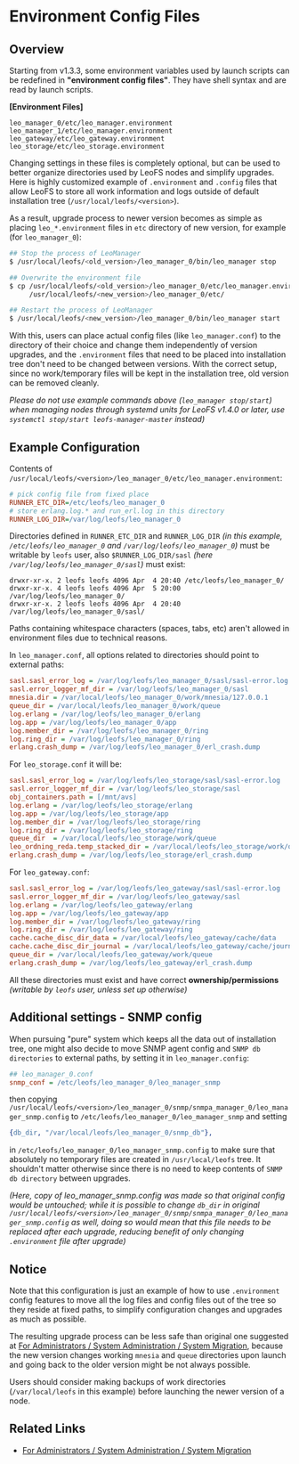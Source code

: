 # Environment Config Files
## Overview

Starting from v1.3.3, some environment variables used by launch scripts can be redefined in
**"environment config files"**. They have shell syntax and are read by launch scripts.

**[Environment Files]**

```
leo_manager_0/etc/leo_manager.environment
leo_manager_1/etc/leo_manager.environment
leo_gateway/etc/leo_gateway.environment
leo_storage/etc/leo_storage.environment
```

Changing settings in these files is completely optional, but can be used to better organize directories used by LeoFS nodes and simplify upgrades. Here is highly customized example of `.environment` and `.config` files that allow LeoFS to store all work information and logs outside of default installation tree (`/usr/local/leofs/<version>`).

As a result, upgrade process to newer version becomes as simple as placing `leo_*.environment` files in `etc` directory of new version, for example (for `leo_manager_0`):

```bash
## Stop the process of LeoManager
$ /usr/local/leofs/<old_version>/leo_manager_0/bin/leo_manager stop

## Overwrite the environment file
$ cp /usr/local/leofs/<old_version>/leo_manager_0/etc/leo_manager.environment \
     /usr/local/leofs/<new_version>/leo_manager_0/etc/

## Restart the process of LeoManager
$ /usr/local/leofs/<new_version>/leo_manager_0/bin/leo_manager start
```

With this, users can place actual config files (like `leo_manager.conf`) to the directory of their choice and change them independently of version upgrades, and the `.environment` files that need to be placed into installation tree don't need to be changed between versions. With the correct setup, since no work/temporary files will be kept in the installation tree, old version can be removed cleanly.

*Please do not use example commands above (`leo_manager stop/start`) when managing nodes through systemd units for LeoFS v1.4.0 or later, use `systemctl stop/start leofs-manager-master` instead)*


## Example Configuration

Contents of `/usr/local/leofs/<version>/leo_manager_0/etc/leo_manager.environment`:

```ini
# pick config file from fixed place
RUNNER_ETC_DIR=/etc/leofs/leo_manager_0
# store erlang.log.* and run_erl.log in this directory
RUNNER_LOG_DIR=/var/log/leofs/leo_manager_0
```

Directories defined in `RUNNER_ETC_DIR` and `RUNNER_LOG_DIR` *(in this example, `/etc/leofs/leo_manager_0` and `/var/log/leofs/leo_manager_0`)* must be writable by `leofs` user, also `$RUNNER_LOG_DIR/sasl` *(here `/var/log/leofs/leo_manager_0/sasl`)* must exist:

```
drwxr-xr-x. 2 leofs leofs 4096 Apr  4 20:40 /etc/leofs/leo_manager_0/
drwxr-xr-x. 4 leofs leofs 4096 Apr  5 20:00 /var/log/leofs/leo_manager_0/
drwxr-xr-x. 2 leofs leofs 4096 Apr  4 20:40 /var/log/leofs/leo_manager_0/sasl/
```

Paths containing whitespace characters (spaces, tabs, etc) aren't allowed in environment files due to technical reasons.

In `leo_manager.conf`, all options related to directories should point to external paths:

```ini
sasl.sasl_error_log = /var/log/leofs/leo_manager_0/sasl/sasl-error.log
sasl.error_logger_mf_dir = /var/log/leofs/leo_manager_0/sasl
mnesia.dir = /var/local/leofs/leo_manager_0/work/mnesia/127.0.0.1
queue_dir = /var/local/leofs/leo_manager_0/work/queue
log.erlang = /var/log/leofs/leo_manager_0/erlang
log.app = /var/log/leofs/leo_manager_0/app
log.member_dir = /var/log/leofs/leo_manager_0/ring
log.ring_dir = /var/log/leofs/leo_manager_0/ring
erlang.crash_dump = /var/log/leofs/leo_manager_0/erl_crash.dump
```

For `leo_storage.conf` it will be:

```ini
sasl.sasl_error_log = /var/log/leofs/leo_storage/sasl/sasl-error.log
sasl.error_logger_mf_dir = /var/log/leofs/leo_storage/sasl
obj_containers.path = [/mnt/avs]
log.erlang = /var/log/leofs/leo_storage/erlang
log.app = /var/log/leofs/leo_storage/app
log.member_dir = /var/log/leofs/leo_storage/ring
log.ring_dir = /var/log/leofs/leo_storage/ring
queue_dir  = /var/local/leofs/leo_storage/work/queue
leo_ordning_reda.temp_stacked_dir = /var/local/leofs/leo_storage/work/ord_reda/
erlang.crash_dump = /var/log/leofs/leo_storage/erl_crash.dump
```

For `leo_gateway.conf`:

```ini
sasl.sasl_error_log = /var/log/leofs/leo_gateway/sasl/sasl-error.log
sasl.error_logger_mf_dir = /var/log/leofs/leo_gateway/sasl
log.erlang = /var/log/leofs/leo_gateway/erlang
log.app = /var/log/leofs/leo_gateway/app
log.member_dir = /var/log/leofs/leo_gateway/ring
log.ring_dir = /var/log/leofs/leo_gateway/ring
cache.cache_disc_dir_data = /var/local/leofs/leo_gateway/cache/data
cache.cache_disc_dir_journal = /var/local/leofs/leo_gateway/cache/journal
queue_dir = /var/local/leofs/leo_gateway/work/queue
erlang.crash_dump = /var/log/leofs/leo_gateway/erl_crash.dump
```

All these directories must exist and have correct **ownership/permissions** *(writable by `leofs` user, unless set up otherwise)*


## Additional settings - SNMP config

When pursuing "pure" system which keeps all the data out of installation tree, one might also decide to move SNMP agent config and `SNMP db directories` to external paths, by setting it in `leo_manager.config`:

```ini
## leo_manager_0.conf
snmp_conf = /etc/leofs/leo_manager_0/leo_manager_snmp
```

then copying `/usr/local/leofs/<version>/leo_manager_0/snmp/snmpa_manager_0/leo_manager_snmp.config` to `/etc/leofs/leo_manager_0/leo_manager_snmp` and setting

```erlang
{db_dir, "/var/local/leofs/leo_manager_0/snmp_db"},
```

in `/etc/leofs/leo_manager_0/leo_manager_snmp.config` to make sure that absolutely no temporary files are created in `/usr/local/leofs` tree. It shouldn't matter otherwise since there is no need to keep contents of `SNMP db directory` between upgrades.

*(Here, copy of leo_manager_snmp.config was made so that original config would be untouched; while it is possible to change `db_dir` in original `/usr/local/leofs/<version>/leo_manager_0/snmp/snmpa_manager_0/leo_manager_snmp.config` as well, doing so would mean that this file needs to be replaced after each upgrade, reducing benefit of only changing `.environment` file after upgrade)*


## Notice

Note that this configuration is just an example of how to use `.environment` config features to move all the log files and config files out of the tree so they reside at fixed paths, to simplify configuration changes and upgrades as much as possible.

The resulting upgrade process can be less safe than original one suggested at [For Administrators / System Administration / System Migration](/admin/system_admin/migration.md), because the new version changes working `mnesia` and `queue` directories upon launch and going back to the older version might be not always possible.

Users should consider making backups of work directories (`/var/local/leofs` in this example) before launching the newer version of a node.


## Related Links

- [For Administrators / System Administration / System Migration](/admin/system_admin/migration.md)
